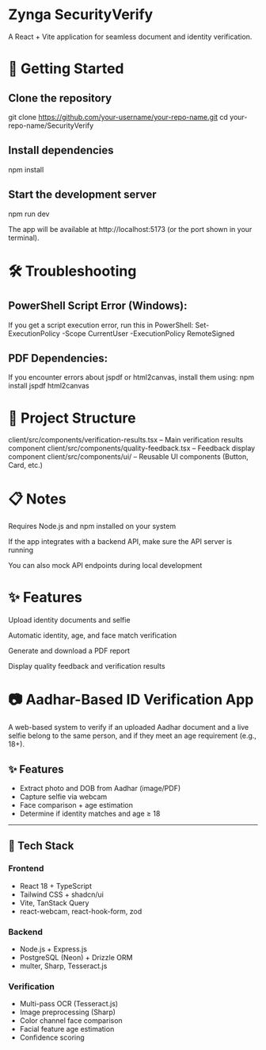 # Zynga SecurityVerify
A React + Vite application for seamless document and identity verification.

# 🚀 Getting Started
## Clone the repository
git clone https://github.com/your-username/your-repo-name.git
cd your-repo-name/SecurityVerify

## Install dependencies
npm install

## Start the development server
npm run dev

The app will be available at http://localhost:5173 (or the port shown in your terminal).

# 🛠️ Troubleshooting
## PowerShell Script Error (Windows):
If you get a script execution error, run this in PowerShell:
Set-ExecutionPolicy -Scope CurrentUser -ExecutionPolicy RemoteSigned

## PDF Dependencies:
If you encounter errors about jspdf or html2canvas, install them using:
npm install jspdf html2canvas

# 📁 Project Structure
client/src/components/verification-results.tsx – Main verification results component
client/src/components/quality-feedback.tsx – Feedback display component
client/src/components/ui/ – Reusable UI components (Button, Card, etc.)

# 📋 Notes
Requires Node.js and npm installed on your system

If the app integrates with a backend API, make sure the API server is running

You can also mock API endpoints during local development

# ✨ Features
Upload identity documents and selfie

Automatic identity, age, and face match verification

Generate and download a PDF report

Display quality feedback and verification results


# 📷 Aadhar-Based ID Verification App

A web-based system to verify if an uploaded Aadhar document and a live selfie belong to the same person, and if they meet an age requirement (e.g., 18+).

## ✨ Features

- Extract photo and DOB from Aadhar (image/PDF)
- Capture selfie via webcam
- Face comparison + age estimation
- Determine if identity matches and age ≥ 18

---

## 🧰 Tech Stack

### Frontend
- React 18 + TypeScript
- Tailwind CSS + shadcn/ui
- Vite, TanStack Query
- react-webcam, react-hook-form, zod

### Backend
- Node.js + Express.js
- PostgreSQL (Neon) + Drizzle ORM
- multer, Sharp, Tesseract.js

### Verification
- Multi-pass OCR (Tesseract.js)
- Image preprocessing (Sharp)
- Color channel face comparison
- Facial feature age estimation
- Confidence scoring
